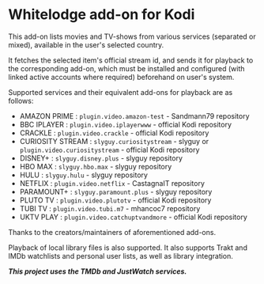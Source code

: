 # Whitelodge add-on for Kodi

This add-on lists movies and TV-shows from various services (separated or mixed), available in the user's selected country.

It fetches the selected item's official stream id, and sends it for playback to the corresponding add-on,
which must be installed and configured (with linked active accounts where required) beforehand on user's system.

Supported services and their equivalent add-ons for playback are as follows:

- AMAZON PRIME     :  `plugin.video.amazon-test` - Sandmann79 repository
- BBC IPLAYER      :  `plugin.video.iplayerwww` - official Kodi repository
- CRACKLE          :  `plugin.video.crackle` - official Kodi repository
- CURIOSITY STREAM :  `slyguy.curiositystream` - slyguy or `plugin.video.curiositystream` - official Kodi repository
- DISNEY+          :  `slyguy.disney.plus` - slyguy repository
- HBO MAX          :  `slyguy.hbo.max` - slyguy repository
- HULU             :  `slyguy.hulu` - slyguy repository
- NETFLIX          :  `plugin.video.netflix` - CastagnaIT repository
- PARAMOUNT+       :  `slyguy.paramount.plus` - slyguy repository
- PLUTO TV         :  `plugin.video.plutotv` - official Kodi repository
- TUBI TV          :  `plugin.video.tubi.m7` - mhancoc7 repository
- UKTV PLAY        :  `plugin.video.catchuptvandmore` - official Kodi repository

Thanks to the creators/maintainers of aforementioned add-ons.

Playback of local library files is also supported.
It also supports Trakt and IMDb watchlists and personal user lists, as well as library integration.

***This project uses the TMDb and JustWatch services.***

